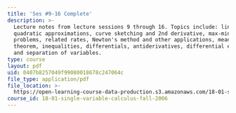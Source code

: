 ```yaml
---
title: 'Ses #9-16 Complete'
description: >-
  Lecture notes from lecture sessions 9 through 16. Topics include: linear and
  quadratic approximations, curve sketching and 2nd derivative, max-min
  problems, related rates, Newton's method and other applications, mean value
  theorem, inequalities, differentials, antiderivatives, differential equations,
  and separation of variables.
type: course
layout: pdf
uid: 0407b8257049f99080018678c247064c
file_type: application/pdf
file_location: >-
  https://open-learning-course-data-production.s3.amazonaws.com/18-01-single-variable-calculus-fall-2006/0407b8257049f99080018678c247064c_lec9_16.pdf
course_id: 18-01-single-variable-calculus-fall-2006
---
```

